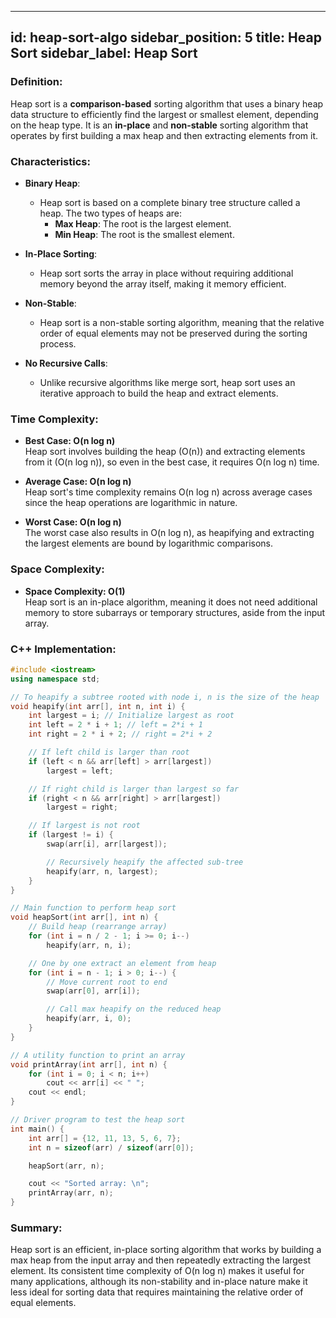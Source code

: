 
---
id: heap-sort-algo
sidebar_position: 5
title: Heap Sort
sidebar_label: Heap Sort
---

### Definition:

Heap sort is a **comparison-based** sorting algorithm that uses a binary heap data structure to efficiently find the largest or smallest element, depending on the heap type. It is an **in-place** and **non-stable** sorting algorithm that operates by first building a max heap and then extracting elements from it.

### Characteristics:

- **Binary Heap**:
  - Heap sort is based on a complete binary tree structure called a heap. The two types of heaps are:
    - **Max Heap**: The root is the largest element.
    - **Min Heap**: The root is the smallest element.

- **In-Place Sorting**:
  - Heap sort sorts the array in place without requiring additional memory beyond the array itself, making it memory efficient.

- **Non-Stable**:
  - Heap sort is a non-stable sorting algorithm, meaning that the relative order of equal elements may not be preserved during the sorting process.

- **No Recursive Calls**:
  - Unlike recursive algorithms like merge sort, heap sort uses an iterative approach to build the heap and extract elements.

### Time Complexity:

- **Best Case: O(n log n)**  
  Heap sort involves building the heap (O(n)) and extracting elements from it (O(n log n)), so even in the best case, it requires O(n log n) time.

- **Average Case: O(n log n)**  
  Heap sort's time complexity remains O(n log n) across average cases since the heap operations are logarithmic in nature.

- **Worst Case: O(n log n)**  
  The worst case also results in O(n log n), as heapifying and extracting the largest elements are bound by logarithmic comparisons.

### Space Complexity:

- **Space Complexity: O(1)**  
  Heap sort is an in-place algorithm, meaning it does not need additional memory to store subarrays or temporary structures, aside from the input array.

### C++ Implementation:

```cpp
#include <iostream>
using namespace std;

// To heapify a subtree rooted with node i, n is the size of the heap
void heapify(int arr[], int n, int i) {
    int largest = i; // Initialize largest as root
    int left = 2 * i + 1; // left = 2*i + 1
    int right = 2 * i + 2; // right = 2*i + 2

    // If left child is larger than root
    if (left < n && arr[left] > arr[largest])
        largest = left;

    // If right child is larger than largest so far
    if (right < n && arr[right] > arr[largest])
        largest = right;

    // If largest is not root
    if (largest != i) {
        swap(arr[i], arr[largest]);

        // Recursively heapify the affected sub-tree
        heapify(arr, n, largest);
    }
}

// Main function to perform heap sort
void heapSort(int arr[], int n) {
    // Build heap (rearrange array)
    for (int i = n / 2 - 1; i >= 0; i--)
        heapify(arr, n, i);

    // One by one extract an element from heap
    for (int i = n - 1; i > 0; i--) {
        // Move current root to end
        swap(arr[0], arr[i]);

        // Call max heapify on the reduced heap
        heapify(arr, i, 0);
    }
}

// A utility function to print an array
void printArray(int arr[], int n) {
    for (int i = 0; i < n; i++)
        cout << arr[i] << " ";
    cout << endl;
}

// Driver program to test the heap sort
int main() {
    int arr[] = {12, 11, 13, 5, 6, 7};
    int n = sizeof(arr) / sizeof(arr[0]);

    heapSort(arr, n);

    cout << "Sorted array: \n";
    printArray(arr, n);
}
```

### Summary:

Heap sort is an efficient, in-place sorting algorithm that works by building a max heap from the input array and then repeatedly extracting the largest element. Its consistent time complexity of O(n log n) makes it useful for many applications, although its non-stability and in-place nature make it less ideal for sorting data that requires maintaining the relative order of equal elements.
